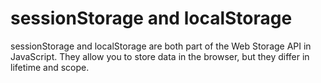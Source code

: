 # sessionStorage and localStorage

sessionStorage and localStorage are both part of the Web Storage API in JavaScript. They allow you to store data in the browser, but they differ in lifetime and scope.
